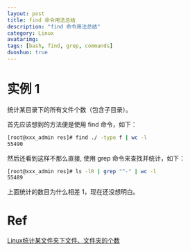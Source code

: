 ```yaml
---
layout: post
title: find 命令用法总结
description: "find 命令用法总结"
category: Linux
avatarimg:
tags: [bash, find, grep, commands]
duoshuo: true
---
```


# 实例 1

统计某目录下的所有文件个数（包含子目录）。

首先应该想到的方法便是使用 find 命令，如下：

```bash
[root@xxx_admin res]# find ./ -type f | wc -l
55490
```    

然后还看到这样不那么直接, 使用 grep 命令来查找并统计，如下：

```bash
[root@xxx_admin res]# ls -lR | grep "^-" | wc -l
55489

```    

上面统计的数目为什么相差 1，现在还没想明白。

# Ref
[Linux统计某文件夹下文件、文件夹的个数](http://blog.sina.com.cn/s/blog_464f6dba01012vwv.html)  

